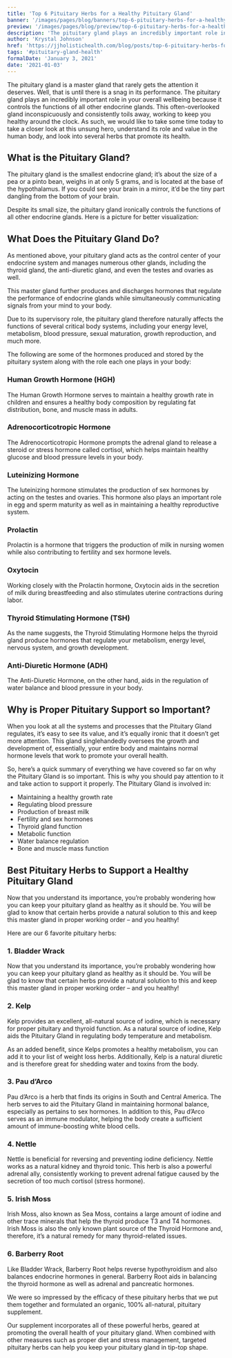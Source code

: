 ```yaml
---
title: 'Top 6 Pituitary Herbs for a Healthy Pituitary Gland'
banner: '/images/pages/blog/banners/top-6-pituitary-herbs-for-a-healthy-pituitary-gland.webp'
preview: '/images/pages/blog/preview/top-6-pituitary-herbs-for-a-healthy-pituitary-gland.webp'
description: 'The pituitary gland plays an incredibly important role in your overall wellbeing because it controls the functions of all other endocrine glands.'
author: 'Krystal Johnson'
href: 'https://jjholistichealth.com/blog/posts/top-6-pituitary-herbs-for-a-healthy-pituitary-gland'
tags: '#pituitary-gland-health'
formalDate: 'January 3, 2021'
date: '2021-01-03'
---
```


The pituitary gland is a master gland that rarely gets the attention it deserves. Well, that is until there is a snag in its performance. The pituitary gland plays an incredibly important role in your overall wellbeing because it controls the functions of all other endocrine glands. This often-overlooked gland inconspicuously and consistently toils away, working to keep you healthy around the clock. As such, we would like to take some time today to take a closer look at this unsung hero, understand its role and value in the human body, and look into several herbs that promote its health.

## What is the Pituitary Gland?

The pituitary gland is the smallest endocrine gland; it’s about the size of a pea or a pinto bean, weighs in at only 5 grams, and is located at the base of the hypothalamus. If you could see your brain in a mirror, it’d be the tiny part dangling from the bottom of your brain.

Despite its small size, the pituitary gland ironically controls the functions of all other endocrine glands. Here is a picture for better visualization:

## What Does the Pituitary Gland Do?

As mentioned above, your pituitary gland acts as the control center of your endocrine system and manages numerous other glands, including the thyroid gland, the anti-diuretic gland, and even the testes and ovaries as well.

This master gland further produces and discharges hormones that regulate the performance of endocrine glands while simultaneously communicating signals from your mind to your body.

Due to its supervisory role, the pituitary gland therefore naturally affects the functions of several critical body systems, including your energy level, metabolism, blood pressure, sexual maturation, growth reproduction, and much more.

The following are some of the hormones produced and stored by the pituitary system along with the role each one plays in your body:

### Human Growth Hormone (HGH)

The Human Growth Hormone serves to maintain a healthy growth rate in children and ensures a healthy body composition by regulating fat distribution, bone, and muscle mass in adults.

### Adrenocorticotropic Hormone

The Adrenocorticotropic Hormone prompts the adrenal gland to release a steroid or stress hormone called cortisol, which helps maintain healthy glucose and blood pressure levels in your body.

### Luteinizing Hormone

The luteinizing hormone stimulates the production of sex hormones by acting on the testes and ovaries. This hormone also plays an important role in egg and sperm maturity as well as in maintaining a healthy reproductive system.

### Prolactin

Prolactin is a hormone that triggers the production of milk in nursing women while also contributing to fertility and sex hormone levels.

### Oxytocin

Working closely with the Prolactin hormone, Oxytocin aids in the secretion of milk during breastfeeding and also stimulates uterine contractions during labor.

### Thyroid Stimulating Hormone (TSH)

As the name suggests, the Thyroid Stimulating Hormone helps the thyroid gland produce hormones that regulate your metabolism, energy level, nervous system, and growth development.

### Anti-Diuretic Hormone (ADH)

The Anti-Diuretic Hormone, on the other hand, aids in the regulation of water balance and blood pressure in your body.

## Why is Proper Pituitary Support so Important?

When you look at all the systems and processes that the Pituitary Gland regulates, it’s easy to see its value, and it’s equally ironic that it doesn’t get more attention. This gland singlehandedly oversees the growth and development of, essentially, your entire body and maintains normal hormone levels that work to promote your overall health.

So, here’s a quick summary of everything we have covered so far on why the Pituitary Gland is so important. This is why you should pay attention to it and take action to support it properly. The Pituitary Gland is involved in: 

 - Maintaining a healthy growth rate
 - Regulating blood pressure
 - Production of breast milk
 - Fertility and sex hormones
 - Thyroid gland function
 - Metabolic function
 - Water balance regulation
 - Bone and muscle mass function

## Best Pituitary Herbs to Support a Healthy Pituitary Gland

Now that you understand its importance, you’re probably wondering how you can keep your pituitary gland as healthy as it should be. You will be glad to know that certain herbs provide a natural solution to this and keep this master gland in proper working order – and you healthy!

Here are our 6 favorite pituitary herbs:

### 1. Bladder Wrack

Now that you understand its importance, you’re probably wondering how you can keep your pituitary gland as healthy as it should be. You will be glad to know that certain herbs provide a natural solution to this and keep this master gland in proper working order – and you healthy!

### 2. Kelp

Kelp provides an excellent, all-natural source of iodine, which is necessary for proper pituitary and thyroid function. As a natural source of iodine, Kelp aids the Pituitary Gland in regulating body temperature and metabolism.

As an added benefit, since Kelps promotes a healthy metabolism, you can add it to your list of weight loss herbs. Additionally, Kelp is a natural diuretic and is therefore great for shedding water and toxins from the body.

### 3. Pau d’Arco

Pau d’Arco is a herb that finds its origins in South and Central America. The herb serves to aid the Pituitary Gland in maintaining hormonal balance, especially as pertains to sex hormones. In addition to this, Pau d’Arco serves as an immune modulator, helping the body create a sufficient amount of immune-boosting white blood cells.
### 4. Nettle

Nettle is beneficial for reversing and preventing iodine deficiency. Nettle works as a natural kidney and thyroid tonic. This herb is also a powerful adrenal ally, consistently working to prevent adrenal fatigue caused by the secretion of too much cortisol (stress hormone).

### 5. Irish Moss

Irish Moss, also known as Sea Moss, contains a large amount of iodine and other trace minerals that help the thyroid produce T3 and T4 hormones. Irish Moss is also the only known plant source of the Thyroid Hormone and, therefore, it’s a natural remedy for many thyroid-related issues.

### 6. Barberry Root

Like Bladder Wrack, Barberry Root helps reverse hypothyroidism and also balances endocrine hormones in general. Barberry Root aids in balancing the thyroid hormone as well as adrenal and pancreatic hormones.

We were so impressed by the efficacy of these pituitary herbs that we put them together and formulated an organic, 100% all-natural, pituitary supplement.

Our supplement incorporates all of these powerful herbs, geared at promoting the overall health of your pituitary gland. When combined with other measures such as proper diet and stress management, targeted pituitary herbs can help you keep your pituitary gland in tip-top shape.
